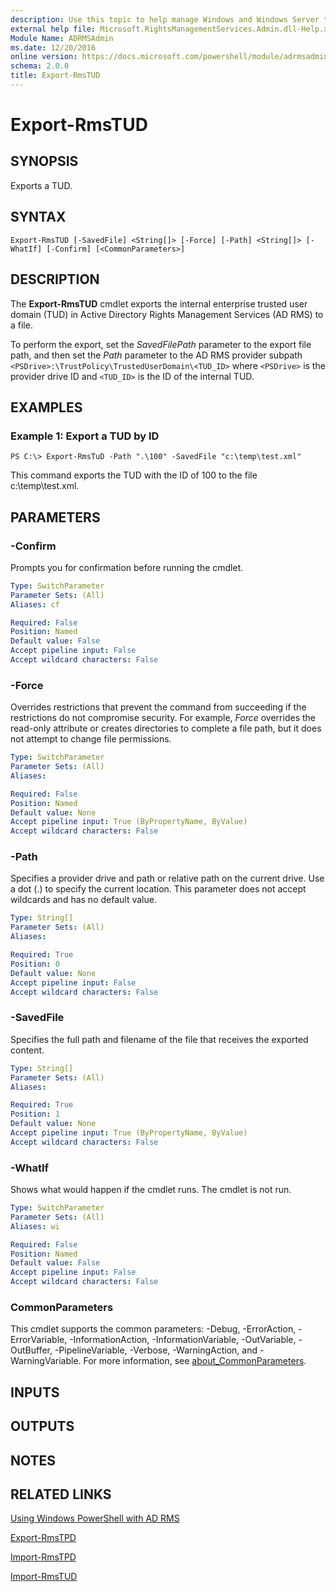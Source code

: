 ```yaml
---
description: Use this topic to help manage Windows and Windows Server technologies with Windows PowerShell.
external help file: Microsoft.RightsManagementServices.Admin.dll-Help.xml
Module Name: ADRMSAdmin
ms.date: 12/20/2016
online version: https://docs.microsoft.com/powershell/module/adrmsadmin/export-rmstud?view=windowsserver2022-ps&wt.mc_id=ps-gethelp
schema: 2.0.0
title: Export-RmsTUD
---
```


# Export-RmsTUD

## SYNOPSIS
Exports a TUD.

## SYNTAX

```
Export-RmsTUD [-SavedFile] <String[]> [-Force] [-Path] <String[]> [-WhatIf] [-Confirm] [<CommonParameters>]
```

## DESCRIPTION
The **Export-RmsTUD** cmdlet exports the internal enterprise trusted user domain (TUD) in Active Directory Rights Management Services (AD RMS) to a file.

To perform the export, set the *SavedFilePath* parameter to the export file path, and then set the *Path* parameter to the AD RMS provider subpath `<PSDrive>:\TrustPolicy\TrustedUserDomain\<TUD_ID>` where `<PSDrive>` is the provider drive ID and `<TUD_ID>` is the ID of the internal TUD.

## EXAMPLES

### Example 1: Export a TUD by ID
```
PS C:\> Export-RmsTuD -Path ".\100" -SavedFile "c:\temp\test.xml"
```

This command exports the TUD with the ID of 100 to the file c:\temp\test.xml.

## PARAMETERS

### -Confirm
Prompts you for confirmation before running the cmdlet.

```yaml
Type: SwitchParameter
Parameter Sets: (All)
Aliases: cf

Required: False
Position: Named
Default value: False
Accept pipeline input: False
Accept wildcard characters: False
```

### -Force
Overrides restrictions that prevent the command from succeeding if the restrictions do not compromise security.
For example, *Force* overrides the read-only attribute or creates directories to complete a file path, but it does not attempt to change file permissions.

```yaml
Type: SwitchParameter
Parameter Sets: (All)
Aliases: 

Required: False
Position: Named
Default value: None
Accept pipeline input: True (ByPropertyName, ByValue)
Accept wildcard characters: False
```

### -Path
Specifies a provider drive and path or relative path on the current drive.
Use a dot (.) to specify the current location.
This parameter does not accept wildcards and has no default value.

```yaml
Type: String[]
Parameter Sets: (All)
Aliases: 

Required: True
Position: 0
Default value: None
Accept pipeline input: False
Accept wildcard characters: False
```

### -SavedFile
Specifies the full path and filename of the file that receives the exported content.

```yaml
Type: String[]
Parameter Sets: (All)
Aliases: 

Required: True
Position: 1
Default value: None
Accept pipeline input: True (ByPropertyName, ByValue)
Accept wildcard characters: False
```

### -WhatIf
Shows what would happen if the cmdlet runs.
The cmdlet is not run.

```yaml
Type: SwitchParameter
Parameter Sets: (All)
Aliases: wi

Required: False
Position: Named
Default value: False
Accept pipeline input: False
Accept wildcard characters: False
```

### CommonParameters
This cmdlet supports the common parameters: -Debug, -ErrorAction, -ErrorVariable, -InformationAction, -InformationVariable, -OutVariable, -OutBuffer, -PipelineVariable, -Verbose, -WarningAction, and -WarningVariable. For more information, see [about_CommonParameters](https://go.microsoft.com/fwlink/?LinkID=113216).

## INPUTS

## OUTPUTS

## NOTES

## RELATED LINKS

[Using Windows PowerShell with AD RMS](https://go.microsoft.com/fwlink/?LinkId=136806)

[Export-RmsTPD](./Export-RmsTPD.md)

[Import-RmsTPD](./Import-RmsTPD.md)

[Import-RmsTUD](./Import-RmsTUD.md)

